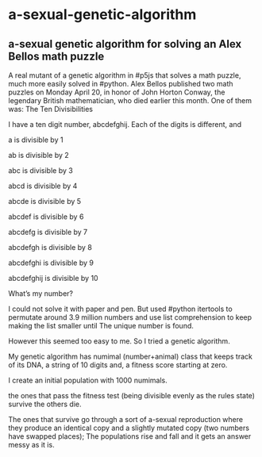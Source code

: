 # a-sexual-genetic-algorithm
## a-sexual genetic algorithm for solving an Alex Bellos math puzzle

A real mutant of a genetic algorithm in #p5js that solves a math puzzle, much more easily solved in #python.
Alex Bellos published two math puzzles on Monday April 20, in honor of John Horton Conway, the legendary British mathematician, who died earlier this month.
One of them was:
The Ten Divisibilities

I have a ten digit number, abcdefghij. Each of the digits is different, and

a is divisible by 1

ab is divisible by 2

abc is divisible by 3

abcd is divisible by 4

abcde is divisible by 5

abcdef is divisible by 6

abcdefg is divisible by 7

abcdefgh is divisible by 8

abcdefghi is divisible by 9

abcdefghij is divisible by 10

What’s my number?

I could not solve it with paper and pen. But used #python itertools to permutate around 3.9 million numbers and use list comprehension to keep making the list smaller until The unique number is found.

However this seemed too easy to me. So I tried a genetic algorithm.

My genetic algorithm has numimal (number+animal) class that keeps track of its DNA, a string of 10 digits and, a fitness score starting at zero.

I create an initial population with 1000 numimals.

the ones that pass the fitness test (being divisible evenly as the rules state) survive the others die.

The ones that survive go through a sort of a-sexual reproduction where they produce an identical copy and a slightly mutated copy (two numbers have swapped places); The populations rise and fall and it gets an answer messy as it is.
